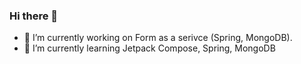 ### Hi there 👋
- 🔭 I’m currently working on Form as a serivce (Spring, MongoDB).
- 🌱 I’m currently learning Jetpack Compose, Spring, MongoDB
<!--
**pinakinkansara/pinakinkansara** is a ✨ _special_ ✨ repository because its `README.md` (this file) appears on your GitHub profile.

Here are some ideas to get you started:

- 🔭 I’m currently working on ...
- 🌱 I’m currently learning ...
- 👯 I’m looking to collaborate on ...
- 🤔 I’m looking for help with ...
- 💬 Ask me about ...
- 📫 How to reach me: ...
- 😄 Pronouns: ...
- ⚡ Fun fact: ...
-->
